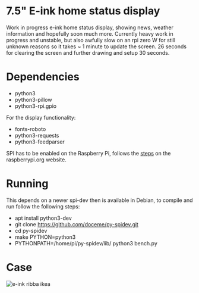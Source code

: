 # 7.5" E-ink home status display

Work in progress e-ink home status display, showing news, weather information
and hopefully soon much more. Currently heavy work in progress and unstable,
but also awfully slow on an rpi zero W for still unknown reasons so it
takes ~ 1 minute to update the screen. 26 seconds for clearing the screen and
further drawing and setup 30 seconds.

# Dependencies

* python3
* python3-pillow
* python3-rpi.gpio

For the display functionality:

* fonts-roboto
* python3-requests
* python3-feedparser

SPI has to be enabled on the Raspberry Pi, follows the
[steps](https://www.raspberrypi.org/documentation/hardware/raspberrypi/spi/README.md)
on the raspberrypi.org website.

# Running

This depends on a newer spi-dev then is available in Debian, to compile and run follow the following steps:

* apt install python3-dev
* git clone https://github.com/doceme/py-spidev.git
* cd py-spidev
* make PYTHON=python3
* PYTHONPATH=/home/pi/py-spidev/lib/ python3 bench.py

# Case

![e-ink ribba ikea](https://pbs.twimg.com/media/D3gJUvkXkAUaTWx.jpg)
